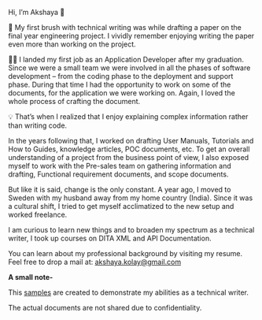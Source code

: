  Hi, I’m Akshaya :wave:

 :seedling: My first brush with technical writing was while drafting a paper on the final year engineering project.
 I vividly remember enjoying writing the paper even more than working on the project.

:woman_technologist: I landed my first job as an Application Developer after my graduation.
Since we were a small team we were involved in all the phases of software development – from the coding phase to the deployment and support phase.
During that time I had the opportunity to work on some of the documents, for the application we were working on.
Again, I loved the whole process of crafting the document.

:bulb: That’s when I realized that I enjoy explaining complex information rather than writing code.

In the years following that, I worked on drafting User Manuals, Tutorials and  How to Guides, knowledge articles, POC documents, etc.
To get an overall understanding of a project from the business point of view,
I also exposed myself to work with the Pre-sales team on gathering information and drafting, Functional requirement documents, and scope documents.  

But like it is said, change is the only constant. A year ago, I moved to Sweden with my husband away from my home country (India). Since it was a cultural shift, I tried to get myself acclimatized to the new setup and worked freelance.

I am curious to learn new things and to broaden my spectrum as a technical writer, I took up courses on DITA XML and API Documentation.

You can learn about my professional background by visiting my resume. Feel free to drop a mail at: akshaya.kolay@gmail.com

**A small note-**

This [samples](https://github.com/akshayakolay/Portfolio) are created to demonstrate my abilities as a technical writer. 

The actual documents are not shared due to confidentiality.








<!---
akshayakolay/akshayakolay is a ✨ special ✨ repository because its `README.md` (this file) appears on your GitHub profile.
You can click the Preview link to take a look at your changes.
--->
